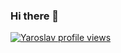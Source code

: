 ### Hi there 👋

[![Yaroslav profile views](https://u8views.com/api/v1/github/profiles/878385/views/day-week-month-total-count.svg)](https://u8views.com/github/joy4eg)
